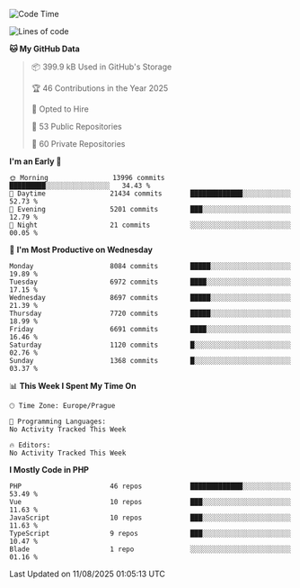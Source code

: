 <!--START_SECTION:waka-->
![Code Time](http://img.shields.io/badge/Code%20Time-1%2C584%20hrs%203%20mins-blue)

![Lines of code](https://img.shields.io/badge/From%20Hello%20World%20I%27ve%20Written-11.7%20million%20lines%20of%20code-blue)

**🐱 My GitHub Data** 

> 📦 399.9 kB Used in GitHub's Storage 
 > 
> 🏆 46 Contributions in the Year 2025
 > 
> 💼 Opted to Hire
 > 
> 📜 53 Public Repositories 
 > 
> 🔑 60 Private Repositories 
 > 
**I'm an Early 🐤** 

```text
🌞 Morning                13996 commits       █████████░░░░░░░░░░░░░░░░   34.43 % 
🌆 Daytime                21434 commits       █████████████░░░░░░░░░░░░   52.73 % 
🌃 Evening                5201 commits        ███░░░░░░░░░░░░░░░░░░░░░░   12.79 % 
🌙 Night                  21 commits          ░░░░░░░░░░░░░░░░░░░░░░░░░   00.05 % 
```
📅 **I'm Most Productive on Wednesday** 

```text
Monday                   8084 commits        █████░░░░░░░░░░░░░░░░░░░░   19.89 % 
Tuesday                  6972 commits        ████░░░░░░░░░░░░░░░░░░░░░   17.15 % 
Wednesday                8697 commits        █████░░░░░░░░░░░░░░░░░░░░   21.39 % 
Thursday                 7720 commits        █████░░░░░░░░░░░░░░░░░░░░   18.99 % 
Friday                   6691 commits        ████░░░░░░░░░░░░░░░░░░░░░   16.46 % 
Saturday                 1120 commits        █░░░░░░░░░░░░░░░░░░░░░░░░   02.76 % 
Sunday                   1368 commits        █░░░░░░░░░░░░░░░░░░░░░░░░   03.37 % 
```


📊 **This Week I Spent My Time On** 

```text
🕑︎ Time Zone: Europe/Prague

💬 Programming Languages: 
No Activity Tracked This Week

🔥 Editors: 
No Activity Tracked This Week
```

**I Mostly Code in PHP** 

```text
PHP                      46 repos            █████████████░░░░░░░░░░░░   53.49 % 
Vue                      10 repos            ███░░░░░░░░░░░░░░░░░░░░░░   11.63 % 
JavaScript               10 repos            ███░░░░░░░░░░░░░░░░░░░░░░   11.63 % 
TypeScript               9 repos             ███░░░░░░░░░░░░░░░░░░░░░░   10.47 % 
Blade                    1 repo              ░░░░░░░░░░░░░░░░░░░░░░░░░   01.16 % 
```




 Last Updated on 11/08/2025 01:05:13 UTC
<!--END_SECTION:waka-->
<!--
**AlexKratky/AlexKratky** is a ✨ _special_ ✨ repository because its `README.md` (this file) appears on your GitHub profile.

Here are some ideas to get you started:

- 🔭 I’m currently working on ...
- 🌱 I’m currently learning ...
- 👯 I’m looking to collaborate on ...
- 🤔 I’m looking for help with ...
- 💬 Ask me about ...
- 📫 How to reach me: ...
- 😄 Pronouns: ...
- ⚡ Fun fact: ...
-->
